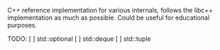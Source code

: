 C++ reference implementation for various internals, follows the libc++ implementation as much as possible. Could be useful for educational purposes.

TODO:
[ ] std::optional
[ ] std::deque
[ ] std::tuple
